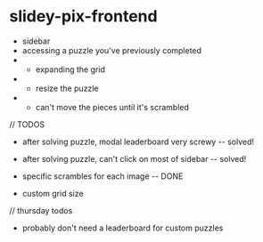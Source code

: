 # slidey-pix-frontend

* sidebar
* accessing a puzzle you've previously completed
* - expanding the grid
* - resize the puzzle
* - can't move the pieces until it's scrambled

// TODOS
* after solving puzzle, modal leaderboard very screwy -- solved!
* after solving puzzle, can't click on most of sidebar -- solved!

* specific scrambles for each image -- DONE
* custom grid size


// thursday todos
* probably don't need a leaderboard for custom puzzles
